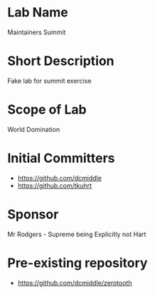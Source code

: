 # Lab Name
Maintainers Summit

# Short Description
Fake lab for summit exercise

# Scope of Lab
World Domination

# Initial Committers
- https://github.com/dcmiddle
- https://github.com/tkuhrt

# Sponsor
Mr Rodgers - Supreme being
Explicitly not Hart

# Pre-existing repository
- https://github.com/dcmiddle/zerotooth
